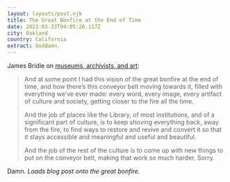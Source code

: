 ```yaml
---
layout: layouts/post.njk
title: The Great Bonfire at the End of Time
date: 2021-03-23T04:05:26.117Z
city: Oakland
country: California
extract: Goddamn.
---
```


James Bridle on [museums, archivists, and art](http://booktwo.org/notebook/the-great-bonfire-at-the-end-of-time/):

> And at some point I had this vision of the great bonfire at the end of time, and how there’s this conveyor belt moving towards it, filled with everything we’ve ever made: every word, every image, every artifact of culture and society, getting closer to the fire all the time.
>
> And the job of places like the Library, of most institutions, and of a significant part of culture, is to keep shoving everything back, away from the fire, to find ways to restore and revive and convert it so that it stays accessible and meaningful and useful and beautiful.
>
> And the job of the rest of the culture is to come up with new things to put on the conveyor belt, making that work so much harder. Sorry.

Damn. _Loads blog post onto the great bonfire._
